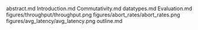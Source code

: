 abstract.md
Introduction.md
Commutativity.md
datatypes.md
Evaluation.md
figures/throughput/throughput.png
figures/abort_rates/abort_rates.png
figures/avg_latency/avg_latency.png
outline.md